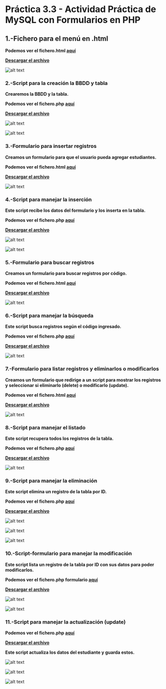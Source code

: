 # Práctica 3.3 - Actividad Práctica de MySQL con Formularios en PHP

## 1.-Fichero para el menú en .html

**Podemos ver el fichero.html [aquí](operacionesBBDD.md)**

**[Descargar el archivo](operacionesBBDD.html.zip)**

![alt text](image.png)

### 2.-Script para la creación la BBDD y tabla

**Crearemos la BBDD y la tabla.**

**Podemos ver el fichero.php [aquí](crearBBDD.md)**

**[Descargar el archivo](./crearBBDD.php)**

![alt text](image-1.png)

![alt text](image-4.png)

### 3.-Formulario para insertar registros

**Creamos un formulario para que el usuario pueda agregar estudiantes.**

**Podemos ver el fichero.html [aquí](insertar-html.md)**

**[Descargar el archivo](insertar.html.zip)**

![alt text](image-2.png)

### 4.-Script para manejar la inserción

**Este script recibe los datos del formulario y los inserta en la tabla.**

**Podemos ver el fichero.php [aquí](insertar-php.md)**

**[Descargar el archivo](./insertar.php)**

![alt text](image-3.png)

![alt text](image-5.png)

### 5.-Formulario para buscar registros

**Creamos un formulario para buscar registros por código.**

**Podemos ver el fichero.html [aquí](buscar-html.md)**

**[Descargar el archivo](buscar.html.zip)**

![alt text](image-6.png)

### 6.-Script para manejar la búsqueda

**Este script busca registros según el código ingresado.**

**Podemos ver el fichero.php [aquí](buscar-php.md)**

**[Descargar el archivo](./buscar.php)**

![alt text](image-7.png)

### 7.-Formulario para listar registros y eliminarlos o modificarlos

**Creamos un formulario que redirige a un script para mostrar los registros y seleccionar si eliminarlo (delete) o modificarlo (update).**

**Podemos ver el fichero.html [aquí](listar-html.md)**

**[Descargar el archivo](listar.html.zip)**

![alt text](image-8.png)

### 8.-Script para manejar el listado

**Este script recupera todos los registros de la tabla.**

**Podemos ver el fichero.php [aquí](listar-php.md)**

**[Descargar el archivo](./listar.php)**

![alt text](image-9.png)

### 9.-Script para manejar la eliminación

**Este script elimina un registro de la tabla por ID.**

**Podemos ver el fichero.php [aquí](eliminar.md)**

**[Descargar el archivo](./eliminar.php)**

![alt text](image-10.png)

![alt text](image-12.png)

![alt text](image-11.png)

### 10.-Script-formulario para manejar la modificación

**Este script lista un registro de la tabla por ID con sus datos para poder modificarlos.**

**Podemos ver el fichero.php formulario [aquí](modificar.md)**

**[Descargar el archivo](./modificar.php)**

![alt text](image-13.png)

![alt text](image-14.png)

### 11.-Script para manejar la actualización (update)

**Podemos ver el fichero.php [aquí](guardarcambios.md)**

**[Descargar el archivo](./guardarcambios.php)**

**Este script actualiza los datos del estudiante y guarda estos.**

![alt text](image-15.png)

![alt text](image-16.png)

![alt text](image-17.png)
